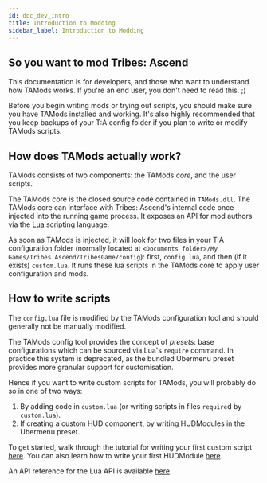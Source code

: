 ```yaml
---
id: doc_dev_intro
title: Introduction to Modding
sidebar_label: Introduction to Modding
---
```


## So you want to mod Tribes: Ascend

This documentation is for developers, and those who want to understand how TAMods works. If you're an end user, you don't need to read this. ;)

Before you begin writing mods or trying out scripts, you should make sure you have TAMods installed and working. It's also highly recommended that you keep backups of your T:A config folder if you plan to write or modify TAMods scripts.

## How does TAMods actually work?

TAMods consists of two components: the TAMods _core_, and the user scripts.

The TAMods core is the closed source code contained in `TAMods.dll`. The TAMods core can interface with Tribes: Ascend's internal code once injected into the running game process. It exposes an API for mod authors via the [Lua](https://www.lua.org/) scripting language.

As soon as TAMods is injected, it will look for two files in your T:A configuration folder (normally located at `<Documents folder>/My Games/Tribes Ascend/TribesGame/config`): first, `config.lua`, and then (if it exists) `custom.lua`. It runs these lua scripts in the TAMods core to apply user configuration and mods.

## How to write scripts

The `config.lua` file is modified by the TAMods configuration tool and should generally not be manually modified.

The TAMods config tool provides the concept of _presets_: base configurations which can be sourced via Lua's `require` command. In practice this system is deprecated, as the bundled Ubermenu preset provides more granular support for customisation.

Hence if you want to write custom scripts for TAMods, you will probably do so in one of two ways:

1. By adding code in `custom.lua` (or writing scripts in files `require`d by `custom.lua`).
2. If creating a custom HUD component, by writing HUDModules in the Ubermenu preset.

To get started, walk through the tutorial for writing your first custom script [here](doc_dev_tute_script.md). You can also learn how to write your first HUDModule [here](doc_dev_tute_hudmodule.md).

An API reference for the Lua API is available [here](doc_dev_api_overview.md).